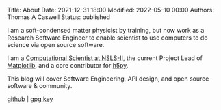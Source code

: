 Title: About
Date: 2021-12-31 18:00
Modified: 2022-05-10 00:00
Authors: Thomas A Caswell
Status: published


I am a soft-condensed matter physicist by training, but now work as a Research
Software Engineer to enable scientist to use computers to do science via open source software.

I am a [Computational Scientist at
NSLS-II](https://www.bnl.gov/staff/tcaswell), the current Project Lead of
[Matplotlib](https://matplotlib.org), and a core contributor for
[h5py](https://docs.h5py.org/en/stable/).

This blog will cover Software Engineering, API design, and open source software &
community.

[github](https://github.com/tacaswell/) | [gpg key](https://github.com/tacaswell.gpg)
